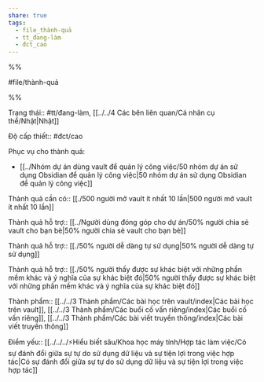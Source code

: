 ```yaml
---  
share: true  
tags:  
  - file_thành-quả  
  - tt_đang-làm  
  - đct_cao  
---  
```

  
%%  
#file/thành-quả  
%%  
Trạng thái:: #tt/đang-làm, [[../../4 Các bên liên quan/Cá nhân cụ thể/Nhật|Nhật]]  
Độ cấp thiết:: #đct/cao  
  
Phục vụ cho thành quả:  
- [[../Nhóm dự án dùng vault để quản lý công việc/50 nhóm dự án sử dụng Obsidian để quản lý công việc|50 nhóm dự án sử dụng Obsidian để quản lý công việc]]  
  
Thành quả cần có:: [[./500 người mở vault ít nhất 10 lần|500 người mở vault ít nhất 10 lần]]  
  
Thành quả hỗ trợ:: [[../Người dùng đóng góp cho dự án/50% người chia sẻ vault cho bạn bè|50% người chia sẻ vault cho bạn bè]]  
Thành quả hỗ trợ:: [[./50% người dễ dàng tự sử dụng|50% người dễ dàng tự sử dụng]]  
Thành quả hỗ trợ:: [[./50% người thấy được sự khác biệt với những phần mềm khác và ý nghĩa của sự khác biệt đó|50% người thấy được sự khác biệt với những phần mềm khác và ý nghĩa của sự khác biệt đó]]  
  
Thành phẩm:: [[../../3 Thành phẩm/Các bài học trên vault/index|Các bài học trên vault]], [[../../3 Thành phẩm/Các buổi cố vấn riêng/index|Các buổi cố vấn riêng]], [[../../3 Thành phẩm/Các bài viết truyền thông/index|Các bài viết truyền thông]]  
  
Điểm yếu:: [[../../../⚡Hiểu biết sâu/Khoa học máy tính/Hợp tác làm việc/Có sự đánh đổi giữa sự tự do sử dụng dữ liệu và sự tiện lợi trong việc hợp tác|Có sự đánh đổi giữa sự tự do sử dụng dữ liệu và sự tiện lợi trong việc hợp tác]]  
